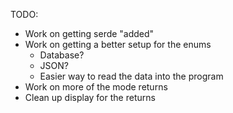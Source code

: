 TODO:
- Work on getting serde "added"
- Work on getting a better setup for the enums
    - Database?
    - JSON?
    - Easier way to read the data into the program
- Work on more of the mode returns
- Clean up display for the returns
